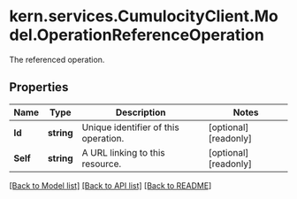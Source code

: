 # kern.services.CumulocityClient.Model.OperationReferenceOperation
The referenced operation.

## Properties

Name | Type | Description | Notes
------------ | ------------- | ------------- | -------------
**Id** | **string** | Unique identifier of this operation. | [optional] [readonly] 
**Self** | **string** | A URL linking to this resource. | [optional] [readonly] 

[[Back to Model list]](../README.md#documentation-for-models) [[Back to API list]](../README.md#documentation-for-api-endpoints) [[Back to README]](../README.md)


